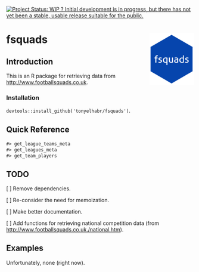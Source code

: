 
[![Project Status: WIP ? Initial development is in progress, but there
has not yet been a stable, usable release suitable for the
public.](https://www.repostatus.org/badges/latest/wip.svg)](https://www.repostatus.org/#wip)

# fsquads <img src="man/figures/logo.png" align="right" height="138.5"/>

## Introduction

This is an R package for retrieving data from
<http://www.footballsquads.co.uk>.

### Installation

`devtools::install_github('tonyelhabr/fsquads')`.

## Quick Reference

    #> get_league_teams_meta
    #> get_leagues_meta
    #> get_team_players

## TODO

\[ \] Remove dependencies.

\[ \] Re-consider the need for memoization.

\[ \] Make better documentation.

\[ \] Add functions for retrieving national competition data (from
<http://www.footballsquads.co.uk./national.htm>).

## Examples

Unfortunately, none (right now).
